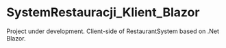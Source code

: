 # SystemRestauracji_Klient_Blazor
Project under development.
Client-side of RestaurantSystem based on .Net Blazor.
